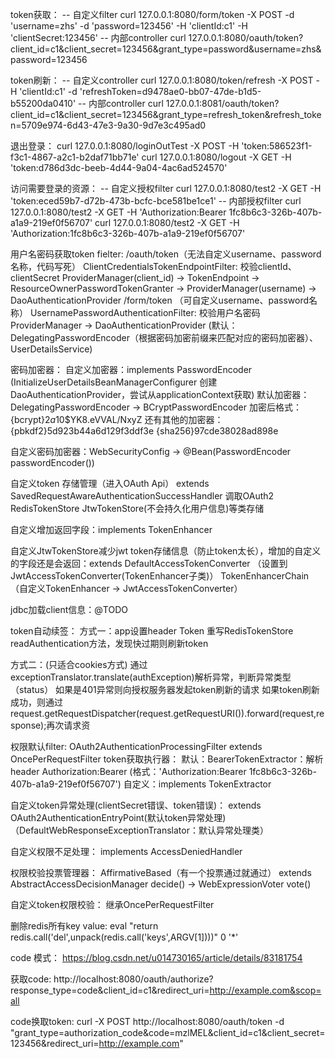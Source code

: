  
 token获取：
 -- 自定义filter
 curl 127.0.0.1:8080/form/token -X POST -d 'username=zhs'  -d 'password=123456' -H 'clientId:c1' -H 'clientSecret:123456'
 -- 内部controller
 curl 127.0.0.1:8080/oauth/token?client_id=c1\&client_secret=123456\&grant_type=password\&username=zhs\&password=123456

 token刷新：
 -- 自定义controller
 curl 127.0.0.1:8080/token/refresh -X POST  -H 'clientId:c1' -d 'refreshToken=d9478ae0-bb07-47de-b1d5-b55200da0410'
 -- 内部controller
 curl 127.0.0.1:8081/oauth/token?client_id=c1\&client_secret=123456\&grant_type=refresh_token\&refresh_token=5709e974-6d43-47e3-9a30-9d7e3c495ad0

 退出登录：
 curl 127.0.0.1:8080/loginOutTest -X POST -H 'token:586523f1-f3c1-4867-a2c1-b2daf71bb71e'
 curl 127.0.0.1:8080/logout -X GET -H 'token:d786d3dc-beeb-4d44-9a04-4ac6ad524570'
 
 访问需要登录的资源：
 -- 自定义授权filter
 curl 127.0.0.1:8080/test2 -X GET -H 'token:eced59b7-d72b-473b-bcfc-bce581be1ce1'
 -- 内部授权filter
 curl 127.0.0.1:8080/test2 -X GET -H 'Authorization:Bearer 1fc8b6c3-326b-407b-a1a9-219ef0f56707'
 curl 127.0.0.1:8080/test2 -X GET -H 'Authorization:1fc8b6c3-326b-407b-a1a9-219ef0f56707'

 
用户名密码获取token fielter: 
/oauth/token（无法自定义username、password名称，代码写死）
ClientCredentialsTokenEndpointFilter: 校验clientId、clientSecret
  ProviderManager(client_id) -> TokenEndpoint -> ResourceOwnerPasswordTokenGranter -> ProviderManager(username) -> DaoAuthenticationProvider
/form/token （可自定义username、password名称）
UsernamePasswordAuthenticationFilter: 校验用户名密码
  ProviderManager -> DaoAuthenticationProvider (默认：DelegatingPasswordEncoder（根据密码加密前缀来匹配对应的密码加密器）、UserDetailsService)

密码加密器： 
自定义加密器：implements PasswordEncoder (InitializeUserDetailsBeanManagerConfigurer 创建DaoAuthenticationProvider，尝试从applicationContext获取)
默认加密器：DelegatingPasswordEncoder -> BCryptPasswordEncoder
 加密后格式：{bcrypt}$2a$10$YK8.eVVAL/NxyZ
 还有其他的加密器：
 {pbkdf2}5d923b44a6d129f3ddf3e
 {sha256}97cde38028ad898e
 
自定义密码加密器：WebSecurityConfig -> @Bean(PasswordEncoder passwordEncoder())
 
自定义token 存储管理（进入OAuth Api） extends SavedRequestAwareAuthenticationSuccessHandler 调取OAuth2 RedisTokenStore JtwTokenStore(不会持久化用户信息)等类存储

自定义增加返回字段：implements TokenEnhancer

自定义JtwTokenStore减少jwt token存储信息（防止token太长），增加的自定义的字段还是会返回：extends DefaultAccessTokenConverter （设置到JwtAccessTokenConverter(TokenEnhancer子类)）
   TokenEnhancerChain（自定义TokenEnhancer -> JwtAccessTokenConverter）

jdbc加载client信息：@TODO   

token自动续签：
  方式一：app设置header Token
  重写RedisTokenStore  readAuthentication方法，发现快过期则刷新token

  方式二：(只适合cookies方式)
  通过exceptionTranslator.translate(authException)解析异常，判断异常类型（status）
  如果是401异常则向授权服务器发起token刷新的请求
  如果token刷新成功，则通过request.getRequestDispatcher(request.getRequestURI()).forward(request,response);再次请求资



权限默认filter: 
OAuth2AuthenticationProcessingFilter extends OncePerRequestFilter
   token获取执行器：
     默认：BearerTokenExtractor：解析header Authorization:Bearer (格式：'Authorization:Bearer 1fc8b6c3-326b-407b-a1a9-219ef0f56707')
	 自定义：implements TokenExtractor
   	 
	 
   自定义token异常处理(clientSecret错误、token错误)：
     extends OAuth2AuthenticationEntryPoint(默认token异常处理)（DefaultWebResponseExceptionTranslator：默认异常处理类）
	 
   自定义权限不足处理：
      implements AccessDeniedHandler	
   
   权限校验投票管理器：
     AffirmativeBased（有一个投票通过就通过） extends AbstractAccessDecisionManager decide() ->  WebExpressionVoter vote()
	 
自定义token权限校验：
   继承OncePerRequestFilter
 
 
删除redis所有key value:
 eval "return redis.call('del',unpack(redis.call('keys',ARGV[1])))" 0 '*'
 
 
 
 code 模式：
 https://blog.csdn.net/u014730165/article/details/83181754
 
 获取code:
 http://localhost:8080/oauth/authorize?response_type=code&client_id=c1&redirect_uri=http://example.com&scop=all
 
 code换取token:
 curl -X POST http://localhost:8080/oauth/token -d "grant_type=authorization_code&code=mzlMEL&client_id=c1&client_secret=123456&redirect_uri=http://example.com"  
 